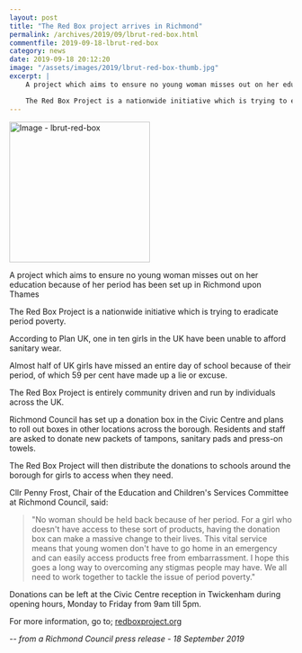 ```yaml
---
layout: post
title: "The Red Box project arrives in Richmond"
permalink: /archives/2019/09/lbrut-red-box.html
commentfile: 2019-09-18-lbrut-red-box
category: news
date: 2019-09-18 20:12:20
image: "/assets/images/2019/lbrut-red-box-thumb.jpg"
excerpt: |
    A project which aims to ensure no young woman misses out on her education because of her period has been set up in Richmond upon Thames

    The Red Box Project is a nationwide initiative which is trying to eradicate period poverty.
---
```

<a href="/assets/images/2019/lbrut-red-box.jpg" title="Click for a larger image"><img src="/assets/images/2019/lbrut-red-box-thumb.jpg" width="250" alt="Image - lbrut-red-box"  class="photo right"/></a>

A project which aims to ensure no young woman misses out on her education because of her period has been set up in Richmond upon Thames

The Red Box Project is a nationwide initiative which is trying to eradicate period poverty.

According to Plan UK, one in ten girls in the UK have been unable to afford sanitary wear.

Almost half of UK girls have missed an entire day of school because of their period, of which 59 per cent have made up a lie or excuse.

The Red Box Project is entirely community driven and run by individuals across the UK.

Richmond Council has set up a donation box in the Civic Centre and plans to roll out boxes in other locations across the borough. Residents and staff are asked to donate new packets of tampons, sanitary pads and press-on towels.

The Red Box Project will then distribute the donations to schools around the borough for girls to access when they need.

Cllr Penny Frost, Chair of the Education and Children's Services Committee at Richmond Council, said:

> "No woman should be held back because of her period. For a girl who doesn't have access to these sort of products, having the donation box can make a massive change to their lives. This vital service means that young women don't have to go home in an emergency and can easily access products free from embarrassment. I hope this goes a long way to overcoming any stigmas people may have. We all need to work together to tackle the issue of period poverty."

Donations can be left at the Civic Centre reception in Twickenham during opening hours, Monday to Friday from 9am till 5pm.

For more information, go to; [redboxproject.org](http://redboxproject.org/)


<cite>-- from a Richmond Council press release - 18 September 2019</cite>
